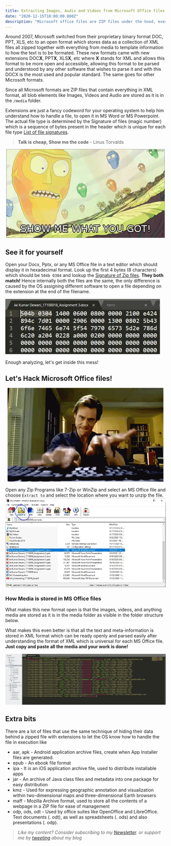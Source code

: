 ```yaml
---
title: Extracting Images, Audio and Videos from Microsoft Office files 
date: "2020-12-15T18:00:00.000Z"
description: "Microsoft office files are ZIP files under the hood, every tried unzipping them?"
---
```


Around 2007, Microsoft switched from their proprietary binary format DOC, PPT, XLS, etc to an open format which stores data as a collection of XML files all zipped together with everything from media to template information to how the text is to be formated. These new formats came with new extensions DOC**X**, PPT**X**, XLS**X**, etc where **X** stands for XML and allows this format to be more open and accessible, allowing this format to be parsed and understood by any other software that wishes to parse it and with this DOCX is the most used and popular standard. The same goes for other Microsoft formats. 

Since all Microsoft formats are ZIP files that contain everything in XML format, all blob elements like Images, Videos and Audio are stored as it is in the `/media` folder. 

Extensions are just a fancy codeword for your operating system to help him understand how to handle a file, to open it in MS Word or MS Powerpoint. The actual file type is determined by the Signature of files (magic number) which is a sequence of bytes present in the header which is unique for each file type [List of file signatures](https://en.wikipedia.org/wiki/List_of_file_signatures).

> **Talk is cheap, Show me the code** - Linus Torvalds  

<div style="text-align:center"><img src="images/good-stuff.gif" /></div>


## See it for yourself

Open your Docx, Pptx, or any MS Office file in a text editor which should display it in hexadecimal format. Look up the first 4 bytes (8 characters) which should be `504b 0304` and lookup the [Signature of Zip files](https://filesignatures.net/index.php?page=search&search=ZIP&mode=EXT). **They both match!** Hence internally both the files are the same, the only difference is caused by the OS assigning different software to open a file depending on the extension at the end of the filename. 


![](./images/text-file.JPG)

Enough analyzing, let's get inside this mess!

## Let's Hack Microsoft Office files!
<div style="text-align:center"><img src="images/hacking.gif" /></div>



Open any Zip Programs like 7-Zip or WinZip and select an MS Office file and choose `Extract to` and select the location where you want to unzip the file. 
![](images/unzip.JPG)

### How Media is stored in MS Office files
What makes this new format open is that the images, videos, and anything media are stored as it is in the media folder as visible in the folder structure below. 

What makes this even better is that all the text and meta-information is stored in XML format which can be ready openly and parsed easily after understanding the format of XML which is universal for each MS Office file. **Just copy and paste all the media and your work is done!**

![](images/folder.JPG)



## Extra bits 

There are a lot of files that use the same technique of hiding their data behind a zipped file with extensions to let the OS know how to handle the file in execution like

- aar, apk - Android application archive files, create when App Installer files are generated.
- epub - An ebook file format 
- ipa - It is an iOS application archive file, used to distribute installable apps 
- jar - An archive of Java class files and metadata into one package for easy distribution
- kmz - Used for expressing geographic annotation and visualization within two-dimensional maps and three-dimensional Earth browsers
- maff - Mozilla Archive format, used to store all the contents of a webpage in a ZIP file for ease of management
- odp, ods, odt - Used by office suites like OpenOffice and LibreOffice. Text documents (. odt), as well as spreadsheets (. ods) and also presentations (. odp).

> *Like my content? Consider subscribing to my [Newsletter](https://buttondown.email/jai_dewani). or support me by [tweeting][tweet] about my blog*

[tweet]: https://twitter.com/intent/tweet?text=Checkout%20%22Extracting%20Images,%20Audio,%20Videos%20from%20Microsoft%20Office%20files%22%20by%20%40jai_dewani%20%0A%0Ahttps%3A//blogs.jaid.tech/extracting-data-from-microsoft-office/%0A%0A%23microsoft%20%23office%20%23ZIP%20%23Data%20